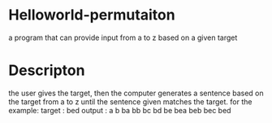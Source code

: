 # Helloworld-permutaiton
a program that can provide input from a to z based on a given target

# Descripton
the user gives the target, then the computer generates a sentence based on the target from a to z until the sentence given matches the target. for the example:
target : bed
output : 
a
b
ba
bb
bc
bd
be
bea
beb
bec
bed

